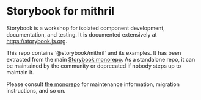 # Storybook for mithril

Storybook is a workshop for isolated component development, documentation, and testing. It is documented extensively at https://storybook.js.org.

This repo contains \`@storybook/mithril\` and its examples. It has been extracted from the main [Storybook monorepo](https://github.com/storybookjs/storybook).
As a standalone repo, it can be maintained by the community or deprecated if nobody steps up to maintain it.

Please consult [the monorepo](https://github.com/storybookjs/storybook) for maintenance information, migration instructions, and so on.
